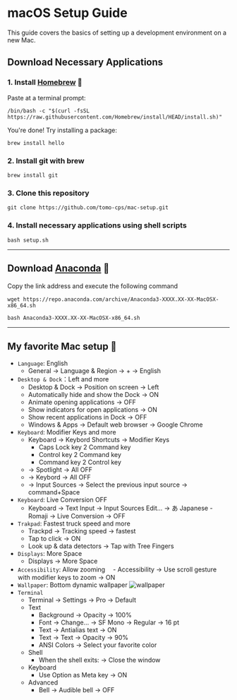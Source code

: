 # macOS Setup Guide
This guide covers the basics of setting up a development environment on a new Mac. 

## Download Necessary Applications
### 1. Install [Homebrew](https://brew.sh/) :beer:
Paste at a terminal prompt:
``` 
/bin/bash -c "$(curl -fsSL https://raw.githubusercontent.com/Homebrew/install/HEAD/install.sh)"
```

You're done! Try installing a package:
``` 
brew install hello
```

### 2. Install git with brew

```
brew install git
```

### 3. Clone this repository
```
git clone https://github.com/tomo-cps/mac-setup.git
```

### 4. Install necessary applications using shell scripts
```
bash setup.sh
```

---
## Download [Anaconda](https://www.anaconda.com/download) 🐍

Copy the link address and execute the following command　
```
wget https://repo.anaconda.com/archive/Anaconda3-XXXX.XX-XX-MacOSX-x86_64.sh
```

```
bash Anaconda3-XXXX.XX-XX-MacOSX-x86_64.sh
```

---
## My favorite Mac setup 👀

- `Language`: English
  - General → Language & Region → + → English
- `Desktop & Dock`：Left and more
  - Desktop & Dock → Position on screen → Left
  - Automatically hide and show the Dock → ON
  - Animate opening applications → OFF
  - Show indicators for open applications → ON
  - Show recent applications in Dock → OFF
  - Windows & Apps → Default web browser → Google Chrome
- `Keyboard`: Modifier Keys and more
  - Keyboard → Keybord Shortcuts → Modifier Keys
    - Caps Lock key 2 Command key
    - Control key 2 Command key
    - Command key 2 Control key
  - → Spotlight → All OFF
  - → Keybord → All OFF
  - → Input Sources → Select the previous input source → command+Space
- `Keyboard`: Live Conversion OFF
  - Keyboard → Text Input → Input Sources Edit... → あ Japanese - Romaji → Live Conversion → OFF
- `Trakpad`: Fastest truck speed and more
  - Trackpd → Tracking speed → fastest
  - Tap to click → ON
  - Look up & data detectors → Tap with Tree Fingers
- `Displays`: More Space
  - Displays → More Space
- `Accessibility`: Allow zooming
　- Accessibility → Use scroll gesture with modifier keys to zoom → ON
- `Wallpaper`: Bottom dynamic wallpaper 
![wallpaper](./data/wallpaper.png)
- `Terminal`
  - Terminal → Settings → Pro → Default
  - Text
    - Background → Opacity → 100%
    - Font → Change... → SF Mono → Regular → 16 pt
    - Text → Antialias text → ON
    - Text → Text → Opacity → 90%
    - ANSI Colors → Select your favorite color
  - Shell
    - When the shell exits: → Close the window
  - Keyboard
    - Use Option as Meta key → ON
  - Advanced
    - Bell → Audible bell → OFF






